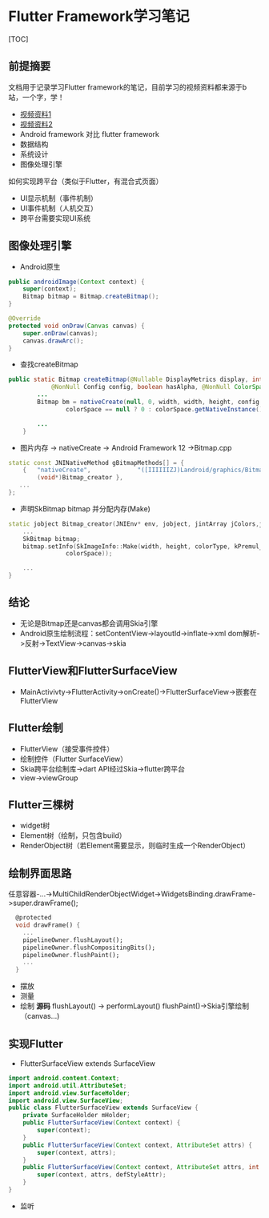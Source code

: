 # Flutter Framework学习笔记

[TOC]

## 前提摘要
文档用于记录学习Flutter framework的笔记，目前学习的视频资料都来源于b站，一个字，学！

- [视频资料1](https://www.bilibili.com/video/BV1Wb411Q7gV?p=2&spm_id_from=pageDriver&vd_source=9577d8766a1c3a48233a9f8f750633c4)
- [视频资料2](https://www.bilibili.com/video/BV1Pa411D7Qc/?p=3&spm_id_from=pageDriver&vd_source=9577d8766a1c3a48233a9f8f750633c4)
- Android framework 对比 flutter framework
- 数据结构
- 系统设计
- 图像处理引擎

如何实现跨平台（类似于Flutter，有混合式页面）
- UI显示机制（事件机制）
- UI事件机制（人机交互）
- 跨平台需要实现UI系统

## 图像处理引擎
- Android原生 
```java
public androidImage(Context context) {
    super(context);
    Bitmap bitmap = Bitmap.createBitmap();
}
```
```java
@Override
protected void onDraw(Canvas canvas) {
    super.onDraw(canvas);
    canvas.drawArc();
}
```
- 查找createBitmap
```java
public static Bitmap createBitmap(@Nullable DisplayMetrics display, int width, int height,
            @NonNull Config config, boolean hasAlpha, @NonNull ColorSpace colorSpace) {
        ...
        Bitmap bm = nativeCreate(null, 0, width, width, height, config.nativeInt, true,
                colorSpace == null ? 0 : colorSpace.getNativeInstance());

        ...
    }
```
- 图片内存 -> nativeCreate -> Android Framework 12 ->Bitmap.cpp
```cpp
static const JNINativeMethod gBitmapMethods[] = {
    {   "nativeCreate",             "([IIIIIIZJ)Landroid/graphics/Bitmap;",
        (void*)Bitmap_creator },
   ...
};
```
- 声明SkBitmap bitmap 并分配内存(Make)
```cpp
static jobject Bitmap_creator(JNIEnv* env, jobject, jintArray jColors,jint offset, jint stride, jint width, jint height,jint configHandle, jboolean isMutable,jlong colorSpacePtr) {
	...
    SkBitmap bitmap;
    bitmap.setInfo(SkImageInfo::Make(width, height, colorType, kPremul_SkAlphaType,
                colorSpace));

    ...
}
```
## 结论
- 无论是Bitmap还是canvas都会调用Skia引擎
- Android原生绘制流程：setContentView->layoutId->inflate->xml dom解析->反射->TextView->canvas->skia

## FlutterView和FlutterSurfaceView
- MainActivivty->FlutterActivity->onCreate()->FlutterSurfaceView->嵌套在FlutterView

## Flutter绘制
- FlutterView（接受事件控件）
- 绘制控件（Flutter SurfaceView）
- Skia跨平台绘制库->dart API经过Skia->flutter跨平台
- view->viewGroup
## Flutter三棵树
- widget树
- Element树（绘制，只包含build）
- RenderObject树（若Element需要显示，则临时生成一个RenderObject）
## 绘制界面思路
任意容器-...->MultiChildRenderObjectWidget->WidgetsBinding.drawFrame->super.drawFrame();
```dart
  @protected
  void drawFrame() {
    ...
    pipelineOwner.flushLayout();
    pipelineOwner.flushCompositingBits();
    pipelineOwner.flushPaint();
    ...
  }
```
- 摆放
- 测量
- 绘制
**源码**
flushLayout() -> performLayout()
flushPaint()->Skia引擎绘制（canvas...)

## 实现Flutter
- FlutterSurfaceView extends SurfaceView
```java
import android.content.Context;
import android.util.AttributeSet;
import android.view.SurfaceHolder;
import android.view.SurfaceView;
public class FlutterSurfaceView extends SurfaceView {
    private SurfaceHolder mHolder;
    public FlutterSurfaceView(Context context) {
        super(context);
    }
    public FlutterSurfaceView(Context context, AttributeSet attrs) {
        super(context, attrs);
    }
    public FlutterSurfaceView(Context context, AttributeSet attrs, int defStyleAttr) {
        super(context, attrs, defStyleAttr);
    }
}
```
- 监听

